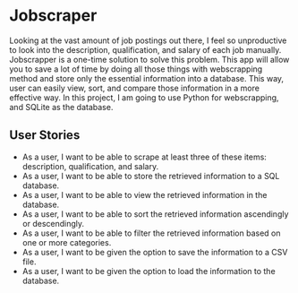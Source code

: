 # Jobscraper
Looking at the vast amount of job postings out there, I feel so unproductive to look into the description, qualification, and salary of each job manually. Jobscrapper is a one-time solution to solve this problem. This app will allow you to save a lot of time by doing all those things with webscrapping method and store only the essential information into a database. This way, user can easily view, sort, and compare those information in a more effective way. In this project, I am going to use Python for webscrapping, and SQLite as the database.

## User Stories
- As a user, I want to be able to scrape at least three of these items: description, qualification, and salary.
- As a user, I want to be able to store the retrieved information to a SQL database.
- As a user, I want to be able to view the retrieved information in the database.
- As a user, I want to be able to sort the retrieved information ascendingly or descendingly.
- As a user, I want to be able to filter the retrieved information based on one or more categories.
- As a user, I want to be given the option to save the information to a CSV file.
- As a user, I want to be given the option to load the information to the database.
